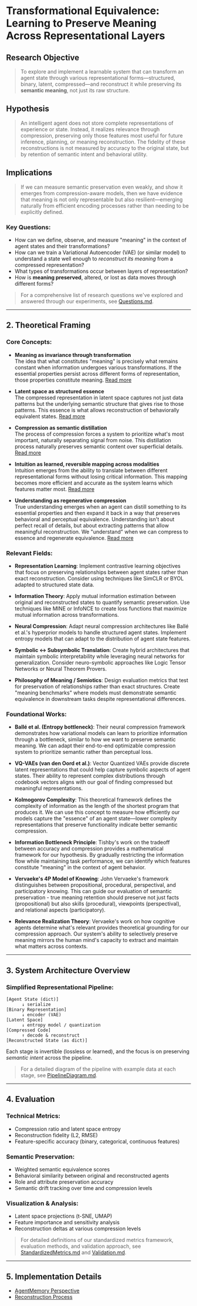# **Transformational Equivalence: Learning to Preserve Meaning Across Representational Layers**

## **Research Objective**

> To explore and implement a learnable system that can transform an agent state through various representational forms—structured, binary, latent, compressed—and reconstruct it while preserving its **semantic meaning**, not just its raw structure.

## Hypothesis
> An intelligent agent does not store complete representations of experience or state. Instead, it realizes relevance through compression, preserving only those features most useful for future inference, planning, or meaning reconstruction. The fidelity of these reconstructions is not measured by accuracy to the original state, but by retention of semantic intent and behavioral utility.

## Implications
> If we can measure semantic preservation even weakly, and show it emerges from compression-aware models, then we have evidence that meaning is not only representable but also resilient—emerging naturally from efficient encoding processes rather than needing to be explicitly defined.

### Key Questions:
- How can we define, observe, and measure "meaning" in the context of agent states and their transformations?
- How can we train a Variational Autoencoder (VAE) (or similar model) to understand a state well enough to *reconstruct its meaning* from a compressed representation?
- What types of transformations occur between layers of representation?
- How is **meaning preserved**, altered, or lost as data moves through different forms?

> For a comprehensive list of research questions we've explored and answered through our experiments, see [Questions.md](docs/Questions.md).

---

## **2. Theoretical Framing**

### Core Concepts:
- **Meaning as invariance through transformation**  
  The idea that what constitutes "meaning" is precisely what remains constant when information undergoes various transformations. If the essential properties persist across different forms of representation, those properties constitute meaning. [Read more](docs/concepts/meaning_as_invariance.md)
  
- **Latent space as structured essence**  
  The compressed representation in latent space captures not just data patterns but the underlying semantic structure that gives rise to those patterns. This essence is what allows reconstruction of behaviorally equivalent states. [Read more](docs/concepts/latent_space_as_structured_essence.md)
  
- **Compression as semantic distillation**  
  The process of compression forces a system to prioritize what's most important, naturally separating signal from noise. This distillation process naturally preserves semantic content over superficial details. [Read more](docs/concepts/compression_as_semantic_distillation.md)
  
- **Intuition as learned, reversible mapping across modalities**  
  Intuition emerges from the ability to translate between different representational forms without losing critical information. This mapping becomes more efficient and accurate as the system learns which features matter most. [Read more](docs/concepts/intuition_as_learned_reversible_mapping.md)

- **Understanding as regenerative compression**  
  True understanding emerges when an agent can distill something to its essential properties and then expand it back in a way that preserves behavioral and perceptual equivalence. Understanding isn't about perfect recall of details, but about extracting patterns that allow meaningful reconstruction. We "understand" when we can compress to essence and regenerate equivalence. [Read more](docs/concepts/understanding_as_regenerative_compression.md)

### Relevant Fields:
- **Representation Learning**: Implement contrastive learning objectives that focus on preserving relationships between agent states rather than exact reconstruction. Consider using techniques like SimCLR or BYOL adapted to structured state data.
  
- **Information Theory**: Apply mutual information estimation between original and reconstructed states to quantify semantic preservation. Use techniques like MINE or InfoNCE to create loss functions that maximize mutual information across transformations.
  
- **Neural Compression**: Adapt neural compression architectures like Ballé et al.'s hyperprior models to handle structured agent states. Implement entropy models that can adapt to the distribution of agent state features.
  
- **Symbolic ↔ Subsymbolic Translation**: Create hybrid architectures that maintain symbolic interpretability while leveraging neural networks for generalization. Consider neuro-symbolic approaches like Logic Tensor Networks or Neural Theorem Provers.
  
- **Philosophy of Meaning / Semiotics**: Design evaluation metrics that test for preservation of relationships rather than exact structures. Create "meaning benchmarks" where models must demonstrate semantic equivalence in downstream tasks despite representational differences.

### Foundational Works:
- **Ballé et al. (Entropy bottleneck)**: Their neural compression framework demonstrates how variational models can learn to prioritize information through a bottleneck, similar to how we want to preserve semantic meaning. We can adapt their end-to-end optimizable compression system to prioritize semantic rather than perceptual loss.

- **VQ-VAEs (van den Oord et al.)**: Vector Quantized VAEs provide discrete latent representations that could help capture symbolic aspects of agent states. Their ability to represent complex distributions through codebook vectors aligns with our goal of finding compressed but meaningful representations.

- **Kolmogorov Complexity**: This theoretical framework defines the complexity of information as the length of the shortest program that produces it. We can use this concept to measure how efficiently our models capture the "essence" of an agent state—lower complexity representations that preserve functionality indicate better semantic compression.

- **Information Bottleneck Principle**: Tishby's work on the tradeoff between accuracy and compression provides a mathematical framework for our hypothesis. By gradually restricting the information flow while maintaining task performance, we can identify which features constitute "meaning" in the context of agent behavior.

- **Vervaeke's 4P Model of Knowing**: John Vervaeke's framework distinguishes between propositional, procedural, perspectival, and participatory knowing. This can guide our evaluation of semantic preservation - true meaning retention should preserve not just facts (propositional) but also skills (procedural), viewpoints (perspectival), and relational aspects (participatory).

- **Relevance Realization Theory**: Vervaeke's work on how cognitive agents determine what's relevant provides theoretical grounding for our compression approach. Our system's ability to selectively preserve meaning mirrors the human mind's capacity to extract and maintain what matters across contexts.

---

## **3. System Architecture Overview**

### Simplified Representational Pipeline:

```
[Agent State (dict)] 
      ↓ serialize
[Binary Representation]
      ↓ encoder (VAE)
[Latent Space]
      ↓ entropy model / quantization
[Compressed Code]
      ↑ decode & reconstruct
[Reconstructed State (as dict)]
```

Each stage is invertible (lossless or learned), and the focus is on preserving *semantic intent* across the pipeline.

> For a detailed diagram of the pipeline with example data at each stage, see [PipelineDiagram.md](docs/PipelineDiagram.md).

---

## **4. Evaluation**

### Technical Metrics:
- Compression ratio and latent space entropy
- Reconstruction fidelity (L2, RMSE)
- Feature-specific accuracy (binary, categorical, continuous features)

### Semantic Preservation:
- Weighted semantic equivalence scores
- Behavioral similarity between original and reconstructed agents
- Role and attribute preservation accuracy
- Semantic drift tracking over time and compression levels

### Visualization & Analysis:
- Latent space projections (t-SNE, UMAP)
- Feature importance and sensitivity analysis
- Reconstruction deltas at various compression levels

> For detailed definitions of our standardized metrics framework, evaluation methods, and validation approach, see [StandardizedMetrics.md](docs/StandardizedMetrics.md) and [Validation.md](docs/Validation.md).

---

## **5. Implementation Details**

- [AgentMemory Perspective](docs/agent_memory_perspective.md)
- [Reconstruction Process](docs/reconstruction_process.md)
